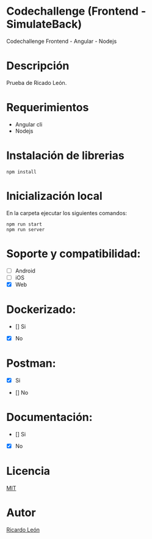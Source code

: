 # Codechallenge (Frontend - SimulateBack)
 Codechallenge Frontend - Angular - Nodejs



# Descripción
Prueba de Ricado León.


# Requerimientos
- Angular cli
- Nodejs


# Instalación de librerias
```
npm install
```




# Inicialización local
En la carpeta ejecutar los siguientes comandos:
```
npm run start
npm run server
```





# Soporte y compatibilidad:
- [ ] Android
- [ ] iOS
- [x] Web

# Dockerizado:
- [] Si
- [x] No

# Postman:
- [x] Si
- [] No

# Documentación:
- [] Si
- [x] No

# Licencia
[MIT](https://choosealicense.com/licenses/mit/)

# Autor
[Ricardo León](https://www.linkedin.com/in/ricardoleonsoto/)
